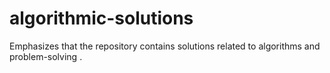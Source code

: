 # algorithmic-solutions
Emphasizes that the repository contains solutions related to algorithms and problem-solving .

